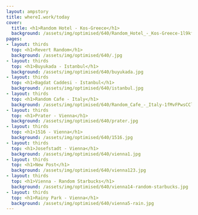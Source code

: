 ```yaml
---
layout: ampstory
title: whereI.work/today
cover:
  title: <h1>Random Hotel - Kos-Greece</h1>
  background: /assets/img/optimised/640/Random_Hotel_-_Kos-Greece-1l9kfMuEK6-9oRRGG84_yX_17_R3wxOa4.jpg
pages: 
- layout: thirds
  top: <h1>Revert Random</h1>
  background: /assets/img/optimised/640/.jpg
- layout: thirds
  top: <h1>Buyukada - Istanbul</h1>
  background: /assets/img/optimised/640/buyukada.jpg
- layout: thirds
  top: <h1>Bagdat Caddesi - Istanbul</h1>
  background: /assets/img/optimised/640/istanbul.jpg
- layout: thirds
  top: <h1>Random Cafe - Italy</h1>
  background: /assets/img/optimised/640/Random_Cafe_-_Italy-1fMvFPwsCCloZvAulJANZLGnfxpCpi_wO.jpg
- layout: thirds
  top: <h1>Prater - Vienna</h1>
  background: /assets/img/optimised/640/prater.jpg
- layout: thirds
  top: <h1>1516 - Vienna</h1>
  background: /assets/img/optimised/640/1516.jpg
- layout: thirds
  top: <h1>Josefstadt - Vienna</h1>
  background: /assets/img/optimised/640/vienna1.jpg
- layout: thirds
  top: <h1>New Post</h1>
  background: /assets/img/optimised/640/vienna123.jpg
- layout: thirds
  top: <h1>Vienna - Random Starbucks</h1>
  background: /assets/img/optimised/640/vienna14-random-starbucks.jpg
- layout: thirds
  top: <h1>Rainy Park - Vienna</h1>
  background: /assets/img/optimised/640/vienna5-rain.jpg
---
```

